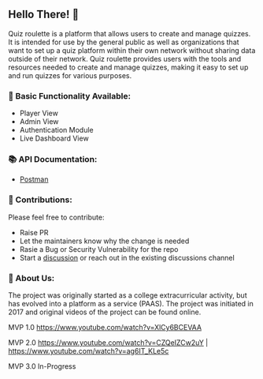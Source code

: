 ## Hello There! 👋

Quiz roulette is a platform that allows users to create and manage quizzes. It is intended for use by the general public as well as organizations that want to set up a quiz platform within their own network without sharing data outside of their network. Quiz roulette provides users with the tools and resources needed to create and manage quizzes, making it easy to set up and run quizzes for various purposes.

### 🧙 Basic Functionality Available:
- Player View
- Admin View
- Authentication Module
- Live Dashboard View

### 📚 API Documentation:
- [Postman](https://documenter.getpostman.com/view/417229/2s8YzS1PfM)

### 🌈 Contributions:
Please feel free to contribute:
- Raise PR
- Let the maintainers know why the change is needed
- Rasie a Bug or Security Vulnerability for the repo
- Start a [discussion](https://github.com/orgs/quiz-roulette/discussions) or reach out in the existing discussions channel

### 🙋‍ About Us:
The project was originally started as a college extracurricular activity, but has evolved into a platform as a service (PAAS). The project was initiated in 2017 and original videos of the project can be found online.

MVP 1.0 https://www.youtube.com/watch?v=XlCy6BCEVAA

MVP 2.0 https://www.youtube.com/watch?v=CZQeIZCw2uY | https://www.youtube.com/watch?v=ag6IT_KLe5c

MVP 3.0 In-Progress

<!-- 
**Here are some ideas to get you started:**

🙋‍♀️ A short introduction - what is your organization all about?
🌈 Contribution guidelines - how can the community get involved?
👩‍💻 Useful resources - where can the community find your docs? Is there anything else the community should know?
🍿 Fun facts - what does your team eat for breakfast?
🧙 Remember, you can do mighty things with the power of [Markdown](https://docs.github.com/github/writing-on-github/getting-started-with-writing-and-formatting-on-github/basic-writing-and-formatting-syntax)
-->
